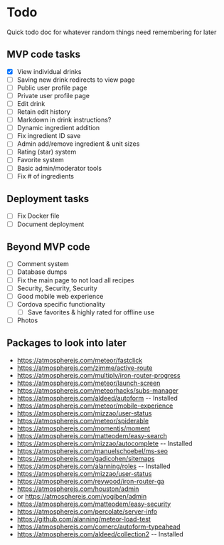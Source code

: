 # Todo
Quick todo doc for whatever random things need remembering for later

## MVP code tasks
* [x] View individual drinks
* [ ] Saving new drink redirects to view page
* [ ] Public user profile page
* [ ] Private user profile page
* [ ] Edit drink
* [ ] Retain edit history
* [ ] Markdown in drink instructions?
* [ ] Dynamic ingredient addition
* [ ] Fix ingredient ID save
* [ ] Admin add/remove ingredient & unit sizes
* [ ] Rating (star) system
* [ ] Favorite system
* [ ] Basic admin/moderator tools
* [ ] Fix # of ingredients

## Deployment tasks
* [ ] Fix Docker file
* [ ] Document deployment

## Beyond MVP code
* [ ] Comment system
* [ ] Database dumps
* [ ] Fix the main page to not load all recipes
* [ ] Security, Security, Security
* [ ] Good mobile web experience
* [ ] Cordova specific functionality
  * [ ] Save favorites & highly rated for offline use
* [ ] Photos

## Packages to look into later
* https://atmospherejs.com/meteor/fastclick
* https://atmospherejs.com/zimme/active-route
* https://atmospherejs.com/multiply/iron-router-progress
* https://atmospherejs.com/meteor/launch-screen
* https://atmospherejs.com/meteorhacks/subs-manager
* https://atmospherejs.com/aldeed/autoform -- Installed
* https://atmospherejs.com/meteor/mobile-experience
* https://atmospherejs.com/mizzao/user-status
* https://atmospherejs.com/meteor/spiderable
* https://atmospherejs.com/momentjs/moment
* https://atmospherejs.com/matteodem/easy-search
* https://atmospherejs.com/mizzao/autocomplete -- Installed
* https://atmospherejs.com/manuelschoebel/ms-seo
* https://atmospherejs.com/gadicohen/sitemaps
* https://atmospherejs.com/alanning/roles -- Installed
* https://atmospherejs.com/mizzao/user-status
* https://atmospherejs.com/reywood/iron-router-ga
* https://atmospherejs.com/houston/admin
 * or https://atmospherejs.com/yogiben/admin
* https://atmospherejs.com/matteodem/easy-security
* https://atmospherejs.com/percolate/server-info
* https://github.com/alanning/meteor-load-test
* https://atmospherejs.com/comerc/autoform-typeahead
* https://atmospherejs.com/aldeed/collection2 -- Installed
